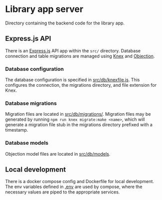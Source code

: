# Library app server

Directory containing the backend code for the library app.

## Express.js API

There is an [Express.js][express] API app within the `src/` directory.
Database connection and table migrations are managed using [Knex][knex] and
[Objection][objection].

### Database configuration

The database configuration is specified in [src/db/knexfile.js][knexfile].
This configures the connection, the migrations directory, and file extension
for Knex.

### Database migrations

Migration files are located in [src/db/migrations/][migrations_dir]. Migration
files may be generated by running `npm run knex migrate:make <name>`, which
will generate a migration file stub in the migrations directory prefixed with a
timestamp.

### Database models

Objection model files are located in [src/db/models][models_dir].

## Local development

There is a docker compose config and Dockerfile for local development. The env
variables defined in [.env][.env] are used by compose, where the necessary
values are piped to the appropriate services.

[.env]: ./.env.sample
[express]: https://expressjs.com/
[knex]: https://knexjs.org/
[knexfile]: ./src/db/knexfile.js
[migrations_dir]: ./src/db/migrations
[models_dir]: ./src/db/models
[objection]: https://vincit.github.io/objection.js/
